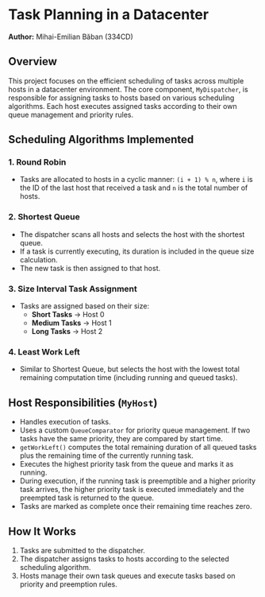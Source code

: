 # Task Planning in a Datacenter

**Author:** Mihai-Emilian Băban (334CD)

## Overview

This project focuses on the efficient scheduling of tasks across multiple hosts in a datacenter environment. The core component, `MyDispatcher`, is responsible for assigning tasks to hosts based on various scheduling algorithms. Each host executes assigned tasks according to their own queue management and priority rules.

## Scheduling Algorithms Implemented

### 1. Round Robin
- Tasks are allocated to hosts in a cyclic manner: `(i + 1) % n`, where `i` is the ID of the last host that received a task and `n` is the total number of hosts.

### 2. Shortest Queue
- The dispatcher scans all hosts and selects the host with the shortest queue.
- If a task is currently executing, its duration is included in the queue size calculation.
- The new task is then assigned to that host.

### 3. Size Interval Task Assignment
- Tasks are assigned based on their size:
    - **Short Tasks** → Host 0
    - **Medium Tasks** → Host 1
    - **Long Tasks** → Host 2

### 4. Least Work Left
- Similar to Shortest Queue, but selects the host with the lowest total remaining computation time (including running and queued tasks).

## Host Responsibilities (`MyHost`)
- Handles execution of tasks.
- Uses a custom `QueueComparator` for priority queue management. If two tasks have the same priority, they are compared by start time.
- `getWorkLeft()` computes the total remaining duration of all queued tasks plus the remaining time of the currently running task.
- Executes the highest priority task from the queue and marks it as running.
- During execution, if the running task is preemptible and a higher priority task arrives, the higher priority task is executed immediately and the preempted task is returned to the queue.
- Tasks are marked as complete once their remaining time reaches zero.

## How It Works

1. Tasks are submitted to the dispatcher.
2. The dispatcher assigns tasks to hosts according to the selected scheduling algorithm.
3. Hosts manage their own task queues and execute tasks based on priority and preemption rules.

